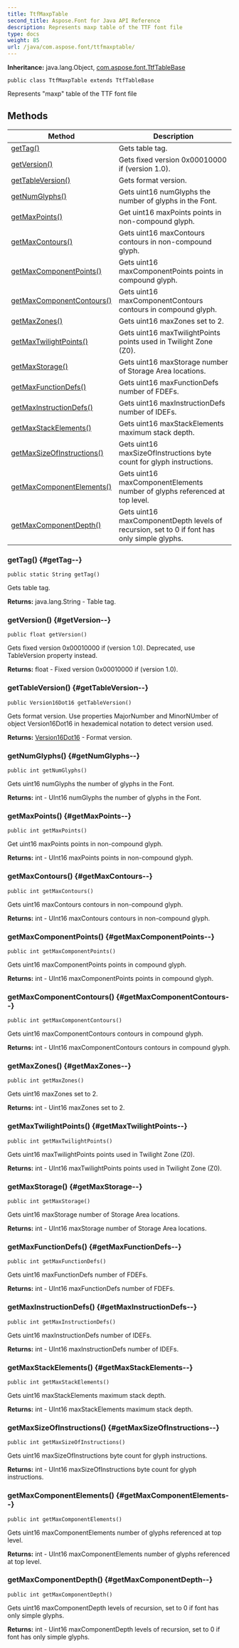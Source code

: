 ```yaml
---
title: TtfMaxpTable
second_title: Aspose.Font for Java API Reference
description: Represents maxp table of the TTF font file
type: docs
weight: 85
url: /java/com.aspose.font/ttfmaxptable/
---
```

**Inheritance:**
java.lang.Object, [com.aspose.font.TtfTableBase](../../com.aspose.font/ttftablebase)
```
public class TtfMaxpTable extends TtfTableBase
```

Represents "maxp" table of the TTF font file
## Methods

| Method | Description |
| --- | --- |
| [getTag()](#getTag--) | Gets table tag. |
| [getVersion()](#getVersion--) | Gets fixed version 0x00010000 if (version 1.0). |
| [getTableVersion()](#getTableVersion--) | Gets format version. |
| [getNumGlyphs()](#getNumGlyphs--) | Gets uint16 numGlyphs the number of glyphs in the Font. |
| [getMaxPoints()](#getMaxPoints--) | Get uint16 maxPoints points in non-compound glyph. |
| [getMaxContours()](#getMaxContours--) | Gets uint16 maxContours contours in non-compound glyph. |
| [getMaxComponentPoints()](#getMaxComponentPoints--) | Gets uint16 maxComponentPoints points in compound glyph. |
| [getMaxComponentContours()](#getMaxComponentContours--) | Gets uint16 maxComponentContours contours in compound glyph. |
| [getMaxZones()](#getMaxZones--) | Gets uint16 maxZones set to 2. |
| [getMaxTwilightPoints()](#getMaxTwilightPoints--) | Gets uint16 maxTwilightPoints points used in Twilight Zone (Z0). |
| [getMaxStorage()](#getMaxStorage--) | Gets uint16 maxStorage number of Storage Area locations. |
| [getMaxFunctionDefs()](#getMaxFunctionDefs--) | Gets uint16 maxFunctionDefs number of FDEFs. |
| [getMaxInstructionDefs()](#getMaxInstructionDefs--) | Gets uint16 maxInstructionDefs number of IDEFs. |
| [getMaxStackElements()](#getMaxStackElements--) | Gets uint16 maxStackElements maximum stack depth. |
| [getMaxSizeOfInstructions()](#getMaxSizeOfInstructions--) | Gets uint16 maxSizeOfInstructions byte count for glyph instructions. |
| [getMaxComponentElements()](#getMaxComponentElements--) | Gets uint16 maxComponentElements number of glyphs referenced at top level. |
| [getMaxComponentDepth()](#getMaxComponentDepth--) | Gets uint16 maxComponentDepth levels of recursion, set to 0 if font has only simple glyphs. |
### getTag() {#getTag--}
```
public static String getTag()
```


Gets table tag.

**Returns:**
java.lang.String - Table tag.
### getVersion() {#getVersion--}
```
public float getVersion()
```


Gets fixed version 0x00010000 if (version 1.0). Deprecated, use  TableVersion  property instead.

**Returns:**
float - Fixed version 0x00010000 if (version 1.0).
### getTableVersion() {#getTableVersion--}
```
public Version16Dot16 getTableVersion()
```


Gets format version. Use properties MajorNumber and MinorNUmber of object  Version16Dot16  in hexademical notation to detect version used.

**Returns:**
[Version16Dot16](../../com.aspose.font/version16dot16) - Format version.
### getNumGlyphs() {#getNumGlyphs--}
```
public int getNumGlyphs()
```


Gets uint16 numGlyphs the number of glyphs in the Font.

**Returns:**
int - UInt16 numGlyphs the number of glyphs in the Font.
### getMaxPoints() {#getMaxPoints--}
```
public int getMaxPoints()
```


Get uint16 maxPoints points in non-compound glyph.

**Returns:**
int - UInt16 maxPoints points in non-compound glyph.
### getMaxContours() {#getMaxContours--}
```
public int getMaxContours()
```


Gets uint16 maxContours contours in non-compound glyph.

**Returns:**
int - UInt16 maxContours contours in non-compound glyph.
### getMaxComponentPoints() {#getMaxComponentPoints--}
```
public int getMaxComponentPoints()
```


Gets uint16 maxComponentPoints points in compound glyph.

**Returns:**
int - UInt16 maxComponentPoints points in compound glyph.
### getMaxComponentContours() {#getMaxComponentContours--}
```
public int getMaxComponentContours()
```


Gets uint16 maxComponentContours contours in compound glyph.

**Returns:**
int - UInt16 maxComponentContours contours in compound glyph.
### getMaxZones() {#getMaxZones--}
```
public int getMaxZones()
```


Gets uint16 maxZones set to 2.

**Returns:**
int - Uint16 maxZones set to 2.
### getMaxTwilightPoints() {#getMaxTwilightPoints--}
```
public int getMaxTwilightPoints()
```


Gets uint16 maxTwilightPoints points used in Twilight Zone (Z0).

**Returns:**
int - UInt16 maxTwilightPoints points used in Twilight Zone (Z0).
### getMaxStorage() {#getMaxStorage--}
```
public int getMaxStorage()
```


Gets uint16 maxStorage number of Storage Area locations.

**Returns:**
int - UInt16 maxStorage number of Storage Area locations.
### getMaxFunctionDefs() {#getMaxFunctionDefs--}
```
public int getMaxFunctionDefs()
```


Gets uint16 maxFunctionDefs number of FDEFs.

**Returns:**
int - UInt16 maxFunctionDefs number of FDEFs.
### getMaxInstructionDefs() {#getMaxInstructionDefs--}
```
public int getMaxInstructionDefs()
```


Gets uint16 maxInstructionDefs number of IDEFs.

**Returns:**
int - UInt16 maxInstructionDefs number of IDEFs.
### getMaxStackElements() {#getMaxStackElements--}
```
public int getMaxStackElements()
```


Gets uint16 maxStackElements maximum stack depth.

**Returns:**
int - UInt16 maxStackElements maximum stack depth.
### getMaxSizeOfInstructions() {#getMaxSizeOfInstructions--}
```
public int getMaxSizeOfInstructions()
```


Gets uint16 maxSizeOfInstructions byte count for glyph instructions.

**Returns:**
int - UInt16 maxSizeOfInstructions byte count for glyph instructions.
### getMaxComponentElements() {#getMaxComponentElements--}
```
public int getMaxComponentElements()
```


Gets uint16 maxComponentElements number of glyphs referenced at top level.

**Returns:**
int - UInt16 maxComponentElements number of glyphs referenced at top level.
### getMaxComponentDepth() {#getMaxComponentDepth--}
```
public int getMaxComponentDepth()
```


Gets uint16 maxComponentDepth levels of recursion, set to 0 if font has only simple glyphs.

**Returns:**
int - Uint16 maxComponentDepth levels of recursion, set to 0 if font has only simple glyphs.
